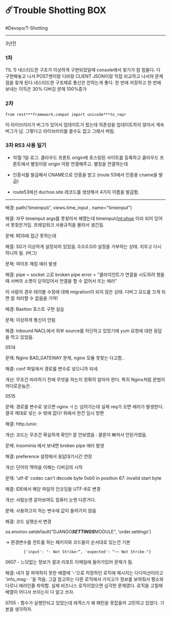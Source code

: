 # ☄️Trouble Shotting BOX 

#Devops/T-Shotting


---



3년전

### 1차

TIL 1) 네스티드한 구조가 이상하게 구현되었일때 console에서 찾기가 참 힘들다. 다 구현해놓고 나서 POST맨이랑 디비랑 CLIENT JSON이랑 직접 비교하고 나서야 문제점을 찾게 된다.네스티드한 구조체로 통신은 안하는게 좋다. 한 번에 저장하고 한 번에 보내는 이득은 30% 디버깅 문제 100%증가

### 2차

`from rest***framework.compat import unicode***to_repr`

이 라이브러리가 버그가 있어서 업데이트가 됬는데 의존성을 업데이트하지 않아서 계속 버그가 남. 그렇다고 라이브러리를 쓸수도 없고 그래서 버림.

### 3차 R53 사용 일기

* 10월 1일 로그. 클라우드 프론트 origin에 호스팅된 사이트를 등록하고 클라우드 프론트에서 별칭이랑 origin 이랑 연결해주고. 별칭을 연결하는데 

* 인증서를 발급해서 CNAME으로 인증을 받고 (route 53에서 인증용 cname을 발급) 

* route53에선 duchoo.site 레코드를 생성해서 4가지 이름을 발급함.


---





배경: path('timeinput/', views.time_input , name="timeinput")

해결: 자꾸 timeinput args를 못찾아서 헤맸는데 timeinput/<int:shop> 이라 되어 있어서 못찾은거임. 프레임워크 사용규칙을 몰라서 생긴일.



문제: RDS에 접근 못하는데

해결: SG가 이상하게 설정되어 있었음. 0.0.0.0/0 설정을 거부하는 상태. 지우고 다시 하니까 됨. (버그)



문제: 파이프 깨짐 에러 발생

해결: pipe = socket 고로 broken pipe error = "클라이언트가 연결을 시도하려 했을 때 서버의 소켓이 닫혀있어서 연결을 할 수 없어서 뜨는 에러" 

이 사람의 경우 테이블 수정에 대해 migration이 되지 않은 상태. 디버그 모드를 끄게 되면 잘 처리할 수 없음을 기억!



배경: Bastion 호스트 구현 실습

문제: 이상하게 통신이 안됨

해결: inbound NACL에서 외부 source를 차단하고 있었기에 yum 요청에 대한 응답을 막고 있었음.



0514

문제: Nginx BAD_GATEWAY 문제, nginx 모듈 못찾는 다고함.. 

해결: conf 파일에서 경로를 변수로 넣으니까 되네.

개선: 무조건 따라하기 전에 무엇을 하는지 정확히 알아야 한다. 특히 Nginx처럼 문법이 까다로운놈은. 

 

0515

문제: 경로를 변수로 넣으면 nginx -t 는 넘어가는데 실제 req가 오면 에러가 발생한다. 결국 제대로 넣는 수 밖에 없다! 위에서 한건 임시 방편 

해결: http:*/unix:*

개선: 코드는 무조건 확실하게 확인!! 잘 안보였음 : 콜론이 빠져서 안된거였음.



문제: insominia 에서 보내면 broken pipe 에러 발생

해결: preference 설정에서 응답대기시간 연장

개선: 단어의 맥락을 이해는 디버깅의 시작



문제: 'utf-8' codec can't decode byte 0xb0 in position 67: invalid start byte

해결: IDE에서 해당 파일의 인코딩을 UTF-8로 변경

개선: 사람눈엔 같아보여도 컴퓨터 눈엔 다른거다.



문제: 사용하고자 하는 변수에 값이 들어가지 않음

해결: 코드 실행순서 변경

os.environ.setdefault("DJANGO***SETTINGS***MODULE", 'order.settings') 

→ 환경변수를 컨트롤 하는 패키지와 코드들이 순서대로 있는건 기본

            {'input': "- Not Strike~”, 'expected': “~~ Not Strike-"}

0607 - 느닷없는 정보가 결과 리포트 이메일에 들어가있어 문제가 됨.

해결: 내가 잘 파악하지 못한 배열에 '-'으로 저장하던 로직에 메시지는 다다익선이라고 'info_msg··· '을 적음. 그걸 참고하는 다른 로직에서 가지고가 정보를 보여줘서 평소와 다르니 에러인줄 파악함. 실제 비즈니스 로직이었으면 심각한 문제였다. 로직을 고칠때 배열이 어디서 쓰이는지 다 알고 쓰자.



0705 - 함수가 실행안되고 있었는데 레겍스가 왜 패턴을 못잡을까 고민하고 있었다. 기본을 생각하자.